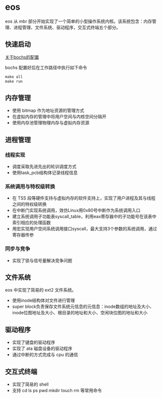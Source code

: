 # eos

eos 从 mbr 部分开始实现了一个简单的小型操作系统内核。该系统包含：内存管理、进程管理、文件系统、驱动程序，交互式终端五个部分。

## 快速启动

[关于bochs的配置](https://github.com/AAAwlx/x86-study/blob/main/x86%E6%B1%87%E7%BC%96%E4%BB%8E%E5%AE%9E%E6%A8%A1%E5%BC%8F%E5%88%B0%E4%BF%9D%E6%8A%A4%E6%A8%A1%E5%BC%8F/note/bochs%E5%AE%89%E8%A3%85%E4%B8%8E%E4%BD%BF%E7%94%A8.md)

bochs 配置好后在工作路径中执行如下命令

```c
make all
make run
```

## 内存管理

* 使用 bitmap 作为地址资源的管理方式
* 在虚拟内存的管理中将用户空间与内核空间分隔开
* 使用内存池管理物理内存与虚拟内存资源

## 进程管理

### 线程实现

* 调度采取先进先出的轮训调度方式
* 使用task_pcb结构体记录线程信息

### 系统调用与特权级转换

* 在 TSS 段等硬件支持与虚拟内存的软件支持上，实现了用户进程及其与线程之间的特权级转换
* 在中断门实现系统调用，效仿Linux用0x80号中断作为系统调用入口
* 建立系统调用子功能表syscall_table，利用eax寄存器中的子功能号在该表中索引相应的处理函数
* 用宏实现用户空间系统调用接口syscall，最大支持3个参数的系统调用，通过寄存器传参

### 同步与竞争

* 实现了锁与信号量解决竞争问题

## 文件系统

eos 中实现了简易的 ext2 文件系统。

* 使用inode结构体对文件进行管理
* super block负责保存文件系统元信息的元信息：inode数组的地址及大小、inode位图地址及大小、根目录的地址和大小、空闲块位图的地址和大小

## 驱动程序

* 实现了键盘的驱动程序
* 实现了 ata 磁盘设备的驱动程序
* 通过中断的方式完成与 cpu 的通信
  
## 交互式终端

* 实现了简易的 shell
* 支持 cd ls ps pwd mkdir touch rm 等常用命令
